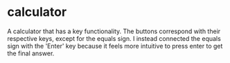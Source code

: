 # calculator
A calculator that has a key functionality. The buttons correspond with their respective keys, except for the equals sign. I instead connected the equals sign with the 'Enter' key because it feels more intuitive to press enter to get the final answer.